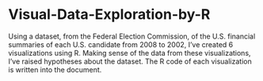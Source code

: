 # Visual-Data-Exploration-by-R
Using a dataset, from the Federal Election Commission, of the U.S. financial summaries of each U.S. candidate from 2008 to 2002, I’ve created 6 visualizations using R. Making sense of the data from these visualizations, I’ve raised hypotheses about the dataset. The R code of each visualization is written into the document.
